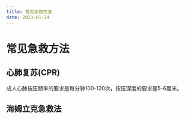 ```yaml
---
title: 常见急救方法
date: 2023-01-24
---
```


# 常见急救方法
## 心肺复苏(CPR)
成人心肺按压频率的要求是每分钟100-120次，按压深度的要求是5-6厘米。

## 海姆立克急救法
